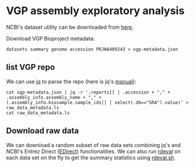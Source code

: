 # VGP assembly exploratory analysis
NCBI's dataset utility can be downloaded from [here](https://www.ncbi.nlm.nih.gov/datasets/docs/v2/download-and-install/).

Download VGP Bioproject metadata:

```
datasets summary genome accession PRJNA489243 > vgp-metadata.json
```

## list VGP repo

We can use [jq](https://jqlang.github.io/jq/) to parse the repo (here is jq's [manual](https://jqlang.github.io/jq/manual/)):
```
cat vgp-metadata.json | jq -r '.reports[] | .accession + "," + .assembly_info.assembly_name + "," + (.assembly_info.biosample.sample_ids[] | select(.db=="SRA").value)' > raw_data_metadata.ls
cat raw_data_metadata.ls
```

## Download raw data

We can download a random subset of raw data sets combining jq's and NCBI's Entrez Direct ([EDirect](https://www.ncbi.nlm.nih.gov/books/NBK179288/)) functionalities.
We can also run [rdeval](https://github.com/vgl-hub/rdeval) on each data set on the fly to get the summary statistics using [rdeval.sh](rdeval.sh).